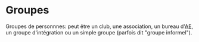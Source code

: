 # Groupes

Groupes de personnnes: peut être un club, une association, un bureau d'[AE](../student-associations), un groupe d'intégration ou un simple groupe (parfois dit "groupe informel").
